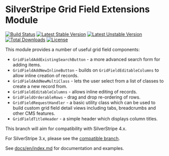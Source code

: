 # SilverStripe Grid Field Extensions Module

[![Build Status](https://travis-ci.org/silverstripe-australia/silverstripe-gridfieldextensions.svg?branch=master)](https://travis-ci.org/silverstripe-australia/silverstripe-gridfieldextensions)
[![Latest Stable Version](https://poser.pugx.org/silverstripe-australia/gridfieldextensions/version.svg)](https://github.com/silverstripe-australia/silverstripe-gridfieldextensions/releases)
[![Latest Unstable Version](https://poser.pugx.org/silverstripe-australia/gridfieldextensions/v/unstable.svg)](https://packagist.org/packages/silverstripe-australia/gridfieldextensions)
[![Total Downloads](https://poser.pugx.org/silverstripe-australia/gridfieldextensions/downloads.svg)](https://packagist.org/packages/silverstripe-australia/gridfieldextensions)
[![License](https://poser.pugx.org/silverstripe-australia/gridfieldextensions/license.svg)](https://github.com/silverstripe-australia/silverstripe-gridfieldextensions/blob/master/LICENSE.md)

This module provides a number of useful grid field components:

* `GridFieldAddExistingSearchButton` - a more advanced search form for adding
  items.
* `GridFieldAddNewInlineButton` - builds on `GridFieldEditableColumns` to allow
  inline creation of records.
* `GridFieldAddNewMultiClass` - lets the user select from a list of classes to
  create a new record from.
* `GridFieldEditableColumns` - allows inline editing of records.
* `GridFieldOrderableRows` - drag and drop re-ordering of rows.
* `GridFieldRequestHandler` - a basic utility class which can be used to build
  custom grid field detail views including tabs, breadcrumbs and other CMS
  features.
* `GridFieldTitleHeader` - a simple header which displays column titles.

This branch will aim for compatibility with SilverStripe 4.x. 

For SilverStripe 3.x, please see the [compatible branch](https://github.com/silverstripe-australia/silverstripe-gridfieldextensions/tree/1).


See [docs/en/index.md](docs/en/index.md) for documentation and examples.
